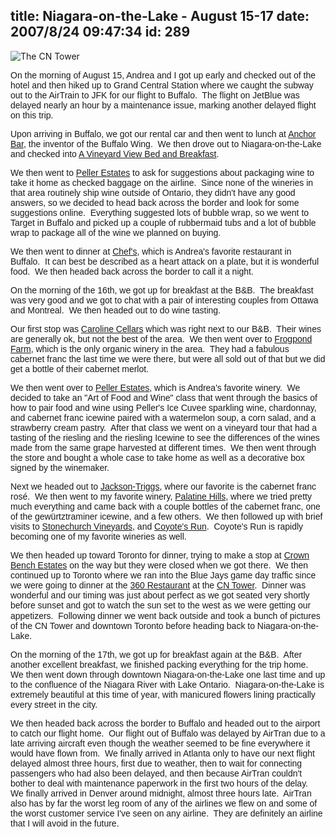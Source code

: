 title: Niagara-on-the-Lake - August 15-17
date: 2007/8/24 09:47:34
id: 289
---
![The CN Tower](/journal_images/mini-DSC01075-journal.jpg)

<font face="Arial">On the morning of August 15, Andrea and I got up early and checked out of the hotel and then hiked up to Grand Central Station where we caught the subway out to the AirTrain to JFK for our flight to Buffalo.  The flight on JetBlue was delayed nearly an hour by a maintenance issue, marking another delayed flight on this trip.</font>

<font face="Arial">Upon arriving in Buffalo, we got our rental car and then went to lunch at [Anchor Bar](http://www.anchorbar.com/), the inventor of the Buffalo Wing.  We then drove out to Niagara-on-the-Lake and checked into [A Vineyard View Bed and Breakfast](http://www.avineyardview.com/). </font>

<font face="Arial">We then went to [Peller Estates](http://www.peller.com) to ask for suggestions about packaging wine to take it home as checked baggage on the airline.  Since none of the wineries in that area routinely ship wine outside of Ontario, they didn't have any good answers, so we decided to head back across the border and look for some suggestions online.  Everything suggested lots of bubble wrap, so we went to Target in Buffalo and picked up a couple of rubbermaid tubs and a lot of bubble wrap to package all of the wine we planned on buying. </font>

<font face="Arial">We then went to dinner at [Chef's](http://www.ilovechefs.com), which is Andrea's favorite restaurant in Buffalo.  It can best be described as a heart attack on a plate, but it is wonderful food.  We then headed back across the border to call it a night.</font>

<font face="Arial">On the morning of the 16th, we got up for breakfast at the B&B.  The breakfast was very good and we got to chat with a pair of interesting couples from Ottawa and Montreal.  We then headed out to do wine tasting.</font>

<font face="Arial">Our first stop was [Caroline Cellars](http://www.carolinecellars.com/) which was right next to our B&B.  Their wines are generally ok, but not the best of the area.  We then went over to [Frogpond Farm](http://www.frogpondfarm.ca/), which is the only organic winery in the area.  They had a fabulous cabernet franc the last time we were there, but were all sold out of that but we did get a bottle of their cabernet merlot.</font>

<font face="Arial">We then went over to [Peller Estates](http://www.peller.com), which is Andrea's favorite winery.  We decided to take an "Art of Food and Wine" class that went through the basics of how to pair food and wine using Peller's Ice Cuvee sparkling wine, chardonnay, and cabernet franc icewine paired with a watermelon soup, a corn salad, and a strawberry cream pastry.  After that class we went on a vineyard tour that had a tasting of the riesling and the riesling Icewine to see the differences of the wines made from the same grape harvested at different times.  We then went through the store and bought a whole case to take home as well as a decorative box signed by the winemaker.</font>

<font face="Arial">Next we headed out to [Jackson-Triggs](http://www.jacksontriggswinery.com/), where our favorite is the cabernet franc rosé.  We then went to my favorite winery, [Palatine Hills](http://palatinehillsestatewinery.com/), where we tried pretty much everything and came back with a couple bottles of the cabernet franc, one of the gewürtztraminer icewine, and a few others.  We then followed up with brief visits to [Stonechurch Vineyards](http://www.stonechurch.com/), and [Coyote's Run](http://www.coyotesrunwinery.com/).  Coyote's Run is rapidly becoming one of my favorite wineries as well. </font>

<font face="Arial">We then headed up toward Toronto for dinner, trying to make a stop at [Crown Bench Estates](http://www.crownbenchestates.com/) on the way but they were closed when we got there.  We then continued up to Toronto where we ran into the Blue Jays game day traffic since we were going to dinner at the [360 Restaurant](http://www.cntower.ca/portal/SmartDefault.aspx?at=860) at the [CN Tower](http://www.cntower.ca).  Dinner was wonderful and our timing was just about perfect as we got seated very shortly before sunset and got to watch the sun set to the west as we were getting our appetizers. </font> <font face="Arial">Following dinner we went back outside and took a bunch of pictures of the CN Tower and downtown Toronto before heading back to Niagara-on-the-Lake.</font>

<font face="Arial">On the morning of the 17th, we got up for breakfast again at the B&B.  After another excellent breakfast, we finished packing everything for the trip home.  We then went down through downtown Niagara-on-the-Lake one last time and up to the confluence of the Niagara River with Lake Ontario.  Niagara-on-the-Lake is extremely beautiful at this time of year, with manicured flowers lining practically every street in the city. </font>

<font face="Arial">We then headed back across the border to Buffalo and headed out to the airport to catch our flight home.  Our flight out of Buffalo was delayed by AirTran due to a late arriving aircraft even though the weather seemed to be fine everywhere it would have flown from.  We finally arrived in Atlanta only to have our next flight delayed almost three hours, first due to weather, then to wait for connecting passengers who had also been delayed, and then because AirTran couldn't bother to deal with maintenance paperwork in the first two hours of the delay.  We finally arrived in Denver around midnight, almost three hours late.  AirTran also has by far the worst leg room of any of the airlines we flew on and some of the worst customer service I've seen on any airline.  They are definitely an airline that I will avoid in the future.[](http://www.cntower.ca)</font>